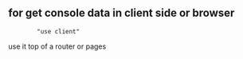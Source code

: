 ## for get console data in client side  or browser 

            "use client"

use it top of a router or pages 

